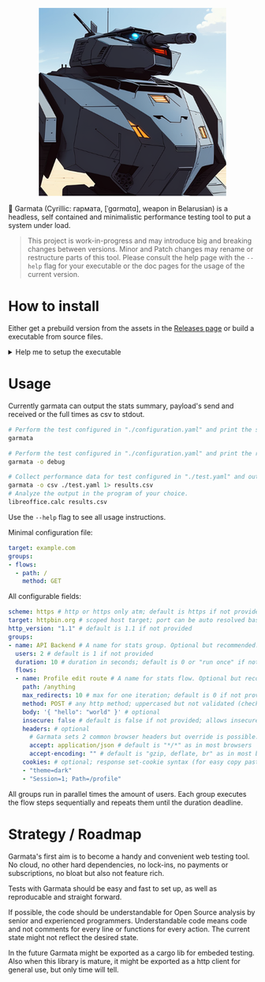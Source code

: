 <p align="center">
<img src="./docs/img/logo.png" alt="logo" width="380"/>
</p>
🔫 Garmata (Cyrillic: гармата, [ˈɡɑrmɑtɑ], weapon in Belarusian) is a headless, self contained and minimalistic performance testing tool to put a system under load.

> This project is work-in-progress and may introduce big and breaking changes between versions. Minor and Patch changes may rename or restructure parts of this tool. Please consult the help page with the `--help` flag for your executable or the doc pages for the usage of the current version.

# How to install

Either get a prebuild version from the assets in the [Releases page](https://github.com/litvinav/garmata/releases) or build a executable from source files.

<details>
<summary>Help me to setup the executable</summary>
<p>Download the executable fit for your system based on the name and rename it to "garmata" for Unix or "garmata.exe" for Windows.</p>
<p>Only x86_64 versions are present in the Releases page. Thanks to Rosetta you can still use it on your M1 or M2 Mac.</p>
<p>For Unix systems you have to give the binary file executable permissions to make it a executable: "chmod +x ./file-name" 
Either place the binary in "/usr/bin/garmata" or store it user scoped in your home folder "~/bin/garmata".</p>
<p>In case MacOS complains that the executable is not downloaded from a trusted source, the best way to fix this issue (that i am aware of) is to right click the execurable in finder and select "open with ..." and then "iTerm". If you confirm the next popup by clicking "OK", your garmata executable will be excluded from this protection rule. MacOS will keep warning you for other executables not installed from the AppStore.</p>
<p>For Windows you can store the executable in e.g. "C:\Program Files\litvinav\garmata.exe" and you want to make sure the executable is located in one of the directories reachable by the PATH variable. If the location is referenced via PATH, you can execute "garmata.exe --help" in cmd or PowerShell.</p>
<p>Don't forget to add the executable location to the PATH variable either way for personal usage. Of course you can call it directly via the full path to the executable for one-off usage in e.g. Runners for over night load testing.</p>
</details>

# Usage
Currently garmata can output the stats summary, payload's send and received or the full times as csv to stdout.
```sh
# Perform the test configured in "./configuration.yaml" and print the stats as a summary to stdout
garmata
```
```sh
# Perform the test configured in "./configuration.yaml" and print the requests and responses to stdout
garmata -o debug
```
```sh
# Collect performance data for test configured in "./test.yaml" and output as csv into results.csv
garmata -o csv ./test.yaml 1> results.csv
# Analyze the output in the program of your choice.
libreoffice.calc results.csv  
```
Use the `--help` flag to see all usage instructions.

Minimal configuration file:
```yaml
target: example.com
groups:
- flows:
  - path: /
    method: GET
```

All configurable fields:
```yaml
scheme: https # http or https only atm; default is https if not provided
target: httpbin.org # scoped host target; port can be auto resolved based on the request scheme
http_version: "1.1" # default is 1.1 if not provided
groups:
- name: API Backend # A name for stats group. Optional but recommended.
  users: 2 # default is 1 if not provided
  duration: 10 # duration in seconds; default is 0 or "run once" if not provided
  flows:
  - name: Profile edit route # A name for stats flow. Optional but recommended.
    path: /anything
    max_redirects: 10 # max for one iteration; default is 0 if not provided
    method: POST # any http method; uppercased but not validated (check for typos)
    body: '{ "hello": "world" }' # optional
    insecure: false # default is false if not provided; allows insecure/self-signed certificates if true
    headers: # optional
      # Garmata sets 2 common browser headers but override is possible. In case of duplicates the last wins.
      accept: application/json # default is "*/*" as in most browsers
      accept-encoding: "" # default is "gzip, deflate, br" as in most browsers
    cookies: # optional; response set-cookie syntax (for easy copy paste)
    - "theme=dark"
    - "Session=1; Path=/profile"

```
All groups run in parallel times the amount of users. Each group executes the flow steps sequentially and repeats them until the duration deadline.

# Strategy / Roadmap

Garmata's first aim is to become a handy and convenient web testing tool. No cloud, no other hard dependencies, no lock-ins, no payments or subscriptions, no bloat but also not feature rich. 

Tests with Garmata should be easy and fast to set up, as well as reproducable and straight forward.

If possible, the code should be understandable for Open Source analysis by senior and experienced programmers. Understandable code means code and not comments for every line or functions for every action. The current state might not reflect the desired state.

In the future Garmata might be exported as a cargo lib for embeded testing. Also when this library is mature, it might be exported as a http client for general use, but only time will tell.
